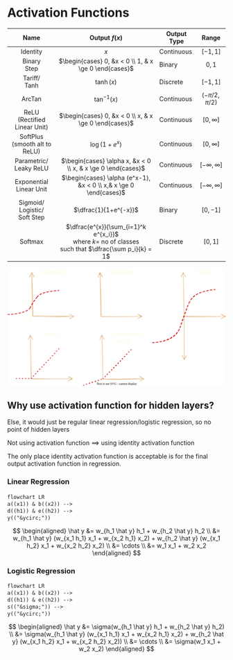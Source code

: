 # Activation Functions

|                  Name                  |                        Output $f(x)$                         | Output Type |        Range        |
| :------------------------------------: | :----------------------------------------------------------: | ----------- | :-----------------: |
|                Identity                |                             $x$                              | Continuous  |      $[-1, 1]$      |
|            Binary<br />Step            |    $\begin{cases} 0, &x < 0 \\ 1, & x \ge 0 \end{cases}$     | Binary      |      ${0, 1}$       |
|           Tariff/<br />Tanh            |                          $\tanh(x)$                          | Discrete    |      $[-1, 1]$      |
|                 ArcTan                 |                       $\tan^{-1} (x)$                        | Continuous  |  $(-\pi/2, \pi/2)$  |
|   ReLU (Rectified<br />Linear Unit)    |    $\begin{cases} 0, &x < 0 \\ x, & x \ge 0 \end{cases}$     | Continuous  |    $[0, \infty]$    |
|   SoftPlus<br />(smooth alt to ReLU)   |                        $\log(1+e^x)$                         | Continuous  |    $[0, \infty]$    |
|      Parametric/<br />Leaky ReLU       | $\begin{cases} \alpha x, &x < 0 \\ x, & x \ge 0 \end{cases}$ | Continuous  | $[-\infty, \infty]$ |
|      Exponential<br />Linear Unit      | $\begin{cases} \alpha (e^x-1), &x < 0 \\ x,&  x \ge 0 \end{cases}$ | Continuous  | $[-\infty, \infty]$ |
| Sigmoid/<br />Logistic/<br />Soft Step |                    $\dfrac{1}{1+e^{-x}}$                     | Binary      |      $[0, -1]$      |
|                Softmax                 | $\dfrac{e^{x}}{\sum_{i=1}^k e^{x_i}}$<br />where $k=$ no of classes<br />such that $\dfrac{\sum p_i}{k} = 1$ | Discrete    |      $[0, 1]$       |

![activation_functions.svg](./assets/activation_functions.svg)

## Why use activation function for hidden layers?

Else, it would just be regular linear regression/logistic regression, so no point of hidden layers

Not using activation function $\implies$ using identity activation function

The only place identity activation function is acceptable is for the final output activation function in regression.

### Linear Regression

```mermaid
flowchart LR
a((x1)) & b((x2)) -->
d((h1)) & e((h2)) -->
y(("&ycirc;"))
```

$$
\begin{aligned}
\hat y
&= w_{h_1 \hat y} h_1 + w_{h_2 \hat y} h_2 \\
&= w_{h_1 \hat y} (w_{x_1 h_1} x_1 + w_{x_2 h_1} x_2) + w_{h_2 \hat y} (w_{x_1 h_2} x_1 + w_{x_2 h_2} x_2) \\
&= \cdots \\
&= w_1 x_1 + w_2 x_2
\end{aligned}
$$


### Logistic Regression

```mermaid
flowchart LR
a((x1)) & b((x2)) -->
d((h1)) & e((h2)) -->
s(("&sigma;")) -->
y(("&ycirc;"))
```

$$
\begin{aligned}
\hat y
&= \sigma(w_{h_1 \hat y} h_1 + w_{h_2 \hat y} h_2) \\
&= \sigma(w_{h_1 \hat y} (w_{x_1 h_1} x_1 + w_{x_2 h_1} x_2) + w_{h_2 \hat y} (w_{x_1 h_2} x_1 + w_{x_2 h_2} x_2)) \\
&= \cdots \\
&= \sigma(w_1 x_1 + w_2 x_2)
\end{aligned}
$$
